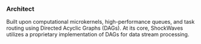 ### Architect
Built upon computational
microkernels, high-performance queues, and task routing using Directed Acyclic Graphs (DAGs).
At its core, ShockWaves utilizes a proprietary implementation of DAGs for data stream processing. 
